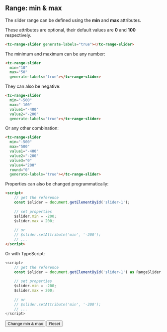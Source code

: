 ## Range: min & max

<div data-examples="min-max"></div> 

The slider range can be defined using the **min** and **max** attributes. 

These attributes are optional, their default values are **0** and **100** respectively.

```html
<tc-range-slider generate-labels="true"></tc-range-slider>
```

<div class="my-12 flex flex-col items-center">
    <tc-range-slider generate-labels="true"></tc-range-slider>
</div>

The minimum and maximum can be any number:

```html
<tc-range-slider 
  min="10" 
  max="50" 
  generate-labels="true"></tc-range-slider>
```

<div class="my-12 flex flex-col items-center">
    <tc-range-slider min="10" max="50" generate-labels="true"></tc-range-slider>
</div>

They can also be negative:

```html
<tc-range-slider 
  min="-500" 
  max="-100" 
  value1="-400"
  value2="-200"
  generate-labels="true"></tc-range-slider>
```

<div class="my-12 flex flex-col items-center">
    <tc-range-slider 
      min="-500" 
      max="-100" 
      value1="-400"
      value2="-200"
      generate-labels="true"></tc-range-slider>
</div>

Or any other combination:

```html
<tc-range-slider
  min="-500"
  max="500"
  value1="-400"
  value2="-200"
  value3="0"
  value4="200"
  round="0"
  generate-labels="true"></tc-range-slider>
```

<div class="my-12 flex flex-col items-center">
    <tc-range-slider
      min="-500"
      max="500"
      value1="-400"
      value2="-200"
      value3="0"
      value4="200"
      round="0"
      generate-labels="true"></tc-range-slider>
</div>

Properties can also be changed programmatically:

```html
<script>
    // get the reference
    const $slider = document.getElementById('slider-1');
    
    // set properties
    $slider.min = -200;
    $slider.max = 200;
    
    // or 
    // $slider.setAttribute('min', '-200');
    // ...
</script>
```

Or with TypeScript:

```typescript
<script>
    // get the reference
    const $slider = document.getElementById('slider-1') as RangeSlider;
    
    // set properties
    $slider.min = -200;
    $slider.max = 200;
    
    // or 
    // $slider.setAttribute('min', '-200');
    // ...
</script>
```

<div class="my-12 flex flex-col items-center">
    <tc-range-slider
      id="slider-4"
      min="-500"
      max="500"
      value1="0"
      generate-labels="true"></tc-range-slider>
    <div class="flex items-center">
        <button id="set-min-max-btn" type="button" class="group inline-flex items-center h-9 rounded-full text-sm font-semibold whitespace-nowrap px-3 focus:outline-none focus:ring-2 bg-sky-50 text-sky-600 hover:bg-sky-100 hover:text-sky-700 focus:ring-sky-600 mt-8 mx-2">Change min & max</button>
        <button id="set-min-max-btn-reset" type="button" class="group inline-flex items-center h-9 rounded-full text-sm font-semibold whitespace-nowrap px-3 focus:outline-none focus:ring-2 bg-gray-50 text-gray-600 hover:bg-gray-100 hover:text-gray-700 focus:ring-gray-600 mt-8 mx-2">Reset</button>
    </div>
</div>